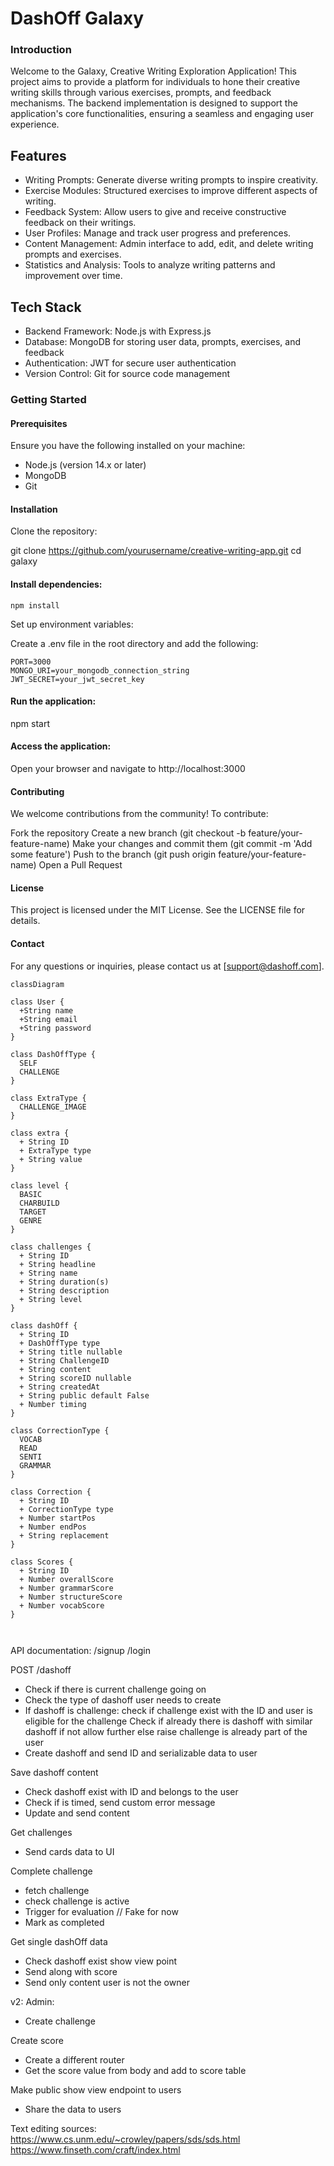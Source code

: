 # DashOff Galaxy

### Introduction
Welcome to the Galaxy, Creative Writing Exploration Application!
This project aims to provide a platform for individuals to hone their creative writing skills through various exercises, prompts, and feedback mechanisms. The backend implementation is designed to support the application's core functionalities, ensuring a seamless and engaging user experience.

## Features
- Writing Prompts: Generate diverse writing prompts to inspire creativity.
- Exercise Modules: Structured exercises to improve different aspects of writing.
- Feedback System: Allow users to give and receive constructive feedback on their writings.
- User Profiles: Manage and track user progress and preferences.
- Content Management: Admin interface to add, edit, and delete writing prompts and exercises.
- Statistics and Analysis: Tools to analyze writing patterns and improvement over time.

## Tech Stack
- Backend Framework: Node.js with Express.js
- Database: MongoDB for storing user data, prompts, exercises, and feedback
- Authentication: JWT for secure user authentication
- Version Control: Git for source code management

### Getting Started

#### Prerequisites
Ensure you have the following installed on your machine:

- Node.js (version 14.x or later)
- MongoDB
- Git

#### Installation
Clone the repository:

git clone https://github.com/yourusername/creative-writing-app.git
cd galaxy

#### Install dependencies:


`npm install`

Set up environment variables:

Create a .env file in the root directory and add the following:

```
PORT=3000
MONGO_URI=your_mongodb_connection_string
JWT_SECRET=your_jwt_secret_key
```

#### Run the application:


npm start

#### Access the application:

Open your browser and navigate to http://localhost:3000

#### Contributing
We welcome contributions from the community! To contribute:

Fork the repository
Create a new branch (git checkout -b feature/your-feature-name)
Make your changes and commit them (git commit -m 'Add some feature')
Push to the branch (git push origin feature/your-feature-name)
Open a Pull Request

#### License
This project is licensed under the MIT License. See the LICENSE file for details.

#### Contact
For any questions or inquiries, please contact us at [support@dashoff.com].


```mermaid
classDiagram

class User {
  +String name
  +String email
  +String password
}

class DashOffType {
  SELF
  CHALLENGE
}

class ExtraType {
  CHALLENGE_IMAGE
}

class extra {
  + String ID
  + ExtraType type
  + String value
}

class level {
  BASIC
  CHARBUILD
  TARGET
  GENRE
}

class challenges {
  + String ID
  + String headline
  + String name
  + String duration(s)
  + String description
  + String level
}

class dashOff {
  + String ID
  + DashOffType type
  + String title nullable
  + String ChallengeID
  + String content
  + String scoreID nullable
  + String createdAt
  + String public default False
  + Number timing
}

class CorrectionType {
  VOCAB
  READ
  SENTI
  GRAMMAR
}

class Correction {
  + String ID
  + CorrectionType type
  + Number startPos
  + Number endPos
  + String replacement
}

class Scores {
  + String ID
  + Number overallScore
  + Number grammarScore
  + Number structureScore
  + Number vocabScore
}



```



API documentation:
/signup
/login


POST /dashoff
- Check if there is current challenge going on
- Check the type of dashoff user needs to create
- If dashoff is challenge:
  check if challenge exist with the ID and user is eligible for the challenge
  Check if already there is dashoff with similar dashoff
    if not allow further
    else raise challenge is already part of the user
- Create dashoff and send ID and serializable data to user

Save dashoff content
- Check dashoff exist with ID and belongs to the user
- Check if is timed, send custom error message
- Update and send content

Get challenges
- Send cards data to UI


Complete challenge
- fetch challenge
- check challenge is active
- Trigger for evaluation // Fake for now
- Mark as completed

Get single dashOff data
- Check dashoff exist show view point
- Send along with score
- Send only content user is not the owner





v2:
Admin:
- Create challenge


Create score
- Create a different router
- Get the score value from body and add to score table


Make public show view endpoint to users
- Share the data to users





Text editing sources:
https://www.cs.unm.edu/~crowley/papers/sds/sds.html
https://www.finseth.com/craft/index.html